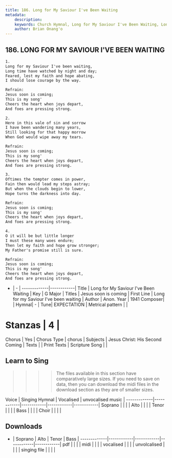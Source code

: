 ```yaml
---
title: 186. Long for My Saviour I've Been Waiting
metadata:
    description: 
    keywords: Church Hymnal, Long for My Saviour I've Been Waiting, Long for my Saviour I've been waiting, Jesus soon is coming
    author: Brian Onang'o
---
```



## 186. LONG FOR MY SAVIOUR I'VE BEEN WAITING

```txt
1.
Long for my Saviour I've been waiting, 
Long time have watched by night and day; 
Feared, lest my faith and hope abating, 
I should lose courage by the way. 

Refrain:
Jesus soon is coming; 
This is my song' 
Cheers the heart when joys depart, 
And foes are pressing strong. 

2.
Here in this vale of sin and sorrow 
I have been wandering many years, 
Still looking for that happy morrow 
When God would wipe away my tears. 

Refrain:
Jesus soon is coming; 
This is my song' 
Cheers the heart when joys depart, 
And foes are pressing strong. 

3.
Oftimes the tempter comes in power, 
Fain then would lead my steps astray; 
But when the clouds begin to lower, 
Hope turns the darkness into day. 

Refrain:
Jesus soon is coming; 
This is my song' 
Cheers the heart when joys depart, 
And foes are pressing strong. 

4.
O it will be but little longer 
I must these many woes endure; 
Then let my faith and hope grow stronger; 
My Father's promise still is sure.

Refrain:
Jesus soon is coming; 
This is my song' 
Cheers the heart when joys depart, 
And foes are pressing strong. 

```

- |   -  |
-------------|------------|
Title | Long for My Saviour I've Been Waiting |
Key | G Major |
Titles | Jesus soon is coming |
First Line | Long for my Saviour I've been waiting |
Author | Anon.
Year | 1941
Composer|  |
Hymnal|  - |
Tune| EXPECTATION |
Metrical pattern | |
# Stanzas | 4 |
Chorus | Yes |
Chorus Type | chorus |
Subjects | Jesus Christ: His Second Coming |
Texts |  |
Print Texts | 
Scripture Song |  |
  
## Learn to Sing

>>>> The files available in this section have comparatively large sizes. If you need to save on data, then you can download the midi files in the download section as they are of smaller sizes.

Voice |  Singing Hymnal | Vocalised | unvocalised music |
-------------|------------|------------|------------|------------|
Soprano | | | |
Alto | | | |
Tenor | | | |
Bass | | | |
Choir | | | |

## Downloads

- |  Soprano | Alto | Tenor | Bass |
-------------|------------|------------|------------|------------|
pdf | | | |
midi | | | |
vocalised | | | |
unvolcalised | | | |
singing file | | | |
  